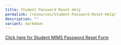 ```yaml
---
title: Student Password Reset Help
permalink: /resources/Student-Password-Reset-Help/
description: ""
variant: markdown
---
```

[Click here for Student MIMS Password Reset Form](https://form.gov.sg/5cdcfea6cac839001734c5a9)

